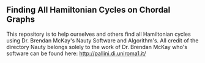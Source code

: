 ## Finding All Hamiltonian Cycles on Chordal Graphs

This repository is to help ourselves and others find all Hamiltonian cycles using Dr. Brendan McKay's Nauty Software and Algorithm's. All credit of the directory Nauty belongs solely to the work of Dr. Brendan McKay who's software can be found here: http://pallini.di.uniroma1.it/
